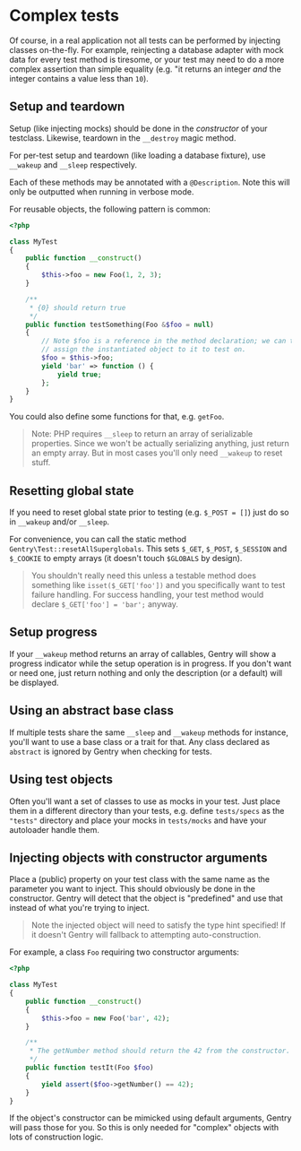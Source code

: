 # Complex tests
Of course, in a real application not all tests can be performed by injecting
classes on-the-fly. For example, reinjecting a database adapter with mock data
for every test method is tiresome, or your test may need to do a more complex
assertion than simple equality (e.g. "it returns an integer _and_ the integer
contains a value less than `10`).

## Setup and teardown
Setup (like injecting mocks) should be done in the _constructor_ of your
testclass. Likewise, teardown in the `__destroy` magic method.

For per-test setup and teardown (like loading a database fixture), use
`__wakeup` and `__sleep` respectively.

Each of these methods may be annotated with a `@Description`. Note this will
only be outputted when running in verbose mode.

For reusable objects, the following pattern is common:

```php
<?php

class MyTest
{
    public function __construct()
    {
        $this->foo = new Foo(1, 2, 3);
    }

    /**
     * {0} should return true
     */
    public function testSomething(Foo &$foo = null)
    {
        // Note $foo is a reference in the method declaration; we can thus
        // assign the instantiated object to it to test on.
        $foo = $this->foo;
        yield 'bar' => function () {
            yield true;
        };
    }
}
```

You could also define some functions for that, e.g. `getFoo`.

> Note: PHP requires `__sleep` to return an array of serializable properties.
> Since we won't be actually serializing anything, just return an empty array.
> But in most cases you'll only need `__wakeup` to reset stuff.

## Resetting global state
If you need to reset global state prior to testing (e.g. `$_POST = []`) just do
so in `__wakeup` and/or `__sleep`.

For convenience, you can call the static method
`Gentry\Test::resetAllSuperglobals`. This sets `$_GET`, `$_POST`, `$_SESSION`
and `$_COOKIE` to empty arrays (it doesn't touch `$GLOBALS` by design).

> You shouldn't really need this unless a testable method does something like
> `isset($_GET['foo'])` and you specifically want to test failure handling. For
> success handling, your test method would declare `$_GET['foo'] = 'bar';`
> anyway.

## Setup progress
If your `__wakeup` method returns an array of callables, Gentry will show a
progress indicator while the setup operation is in progress. If you don't want
or need one, just return nothing and only the description (or a default) will be
displayed.

## Using an abstract base class
If multiple tests share the same `__sleep` and `__wakeup` methods for instance,
you'll want to use a base class or a trait for that. Any class declared as
`abstract` is ignored by Gentry when checking for tests.

## Using test objects
Often you'll want a set of classes to use as mocks in your test. Just place them
in a different directory than your tests, e.g. define `tests/specs` as the
`"tests"` directory and place your mocks in `tests/mocks` and have your
autoloader handle them.

## Injecting objects with constructor arguments
Place a (public) property on your test class with the same name as the parameter
you want to inject. This should obviously be done in the constructor. Gentry
will detect that the object is "predefined" and use that instead of what you're
trying to inject.

> Note the injected object will need to satisfy the type hint specified! If it
> doesn't Gentry will fallback to attempting auto-construction.

For example, a class `Foo` requiring two constructor arguments:

```php
<?php

class MyTest
{
    public function __construct()
    {
        $this->foo = new Foo('bar', 42);
    }

    /**
     * The getNumber method should return the 42 from the constructor.
     */
    public function testIt(Foo $foo)
    {
        yield assert($foo->getNumber() == 42);
    }
}
```

If the object's constructor can be mimicked using default arguments, Gentry will
pass those for you. So this is only needed for "complex" objects with lots of
construction logic.

